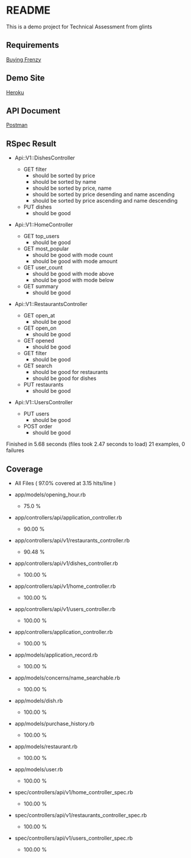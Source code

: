 # README

This is a demo project for Technical Assessment from glints

## Requirements
[Buying Frenzy](https://gist.github.com/seahyc/97b154ce5bfd4f2b6e3a3a99a7b93f69)

## Demo Site
[Heroku](https://)

## API Document
[Postman](https://)

## RSpec Result
* Api::V1::DishesController
  * GET filter
    * should be sorted by price
    * should be sorted by name
    * should be sorted by price, name
    * should be sorted by price desending and name ascending
    * should be sorted by price ascending and name descending
  * PUT dishes
    * should be good

* Api::V1::HomeController
  * GET top_users
    * should be good
  * GET most_popular
    * should be good with mode count
    * should be good with mode amount
  * GET user_count
    * should be good with mode above
    * should be good with mode below
  * GET summary
    * should be good

* Api::V1::RestaurantsController
  * GET open_at
    * should be good
  * GET open_on
    * should be good
  * GET opened
    * should be good
  * GET filter
    * should be good
  * GET search
    * should be good for restaurants
    * should be good for dishes
  * PUT restaurants
    * should be good

* Api::V1::UsersController
  * PUT users
    * should be good
  * POST order
    * should be good

Finished in 5.68 seconds (files took 2.47 seconds to load)
21 examples, 0 failures

## Coverage
* All Files ( 97.0% covered at 3.15 hits/line )

* app/models/opening_hour.rb
  * 75.0 %
* app/controllers/api/application_controller.rb
	* 90.00 %
* app/controllers/api/v1/restaurants_controller.rb
	* 90.48 %
* app/controllers/api/v1/dishes_controller.rb
	* 100.00 %
* app/controllers/api/v1/home_controller.rb
	* 100.00 %
* app/controllers/api/v1/users_controller.rb
	* 100.00 %
* app/controllers/application_controller.rb
	* 100.00 %
* app/models/application_record.rb
	* 100.00 %
* app/models/concerns/name_searchable.rb
	* 100.00 %
* app/models/dish.rb
	* 100.00 %
* app/models/purchase_history.rb
	* 100.00 %
* app/models/restaurant.rb
	* 100.00 %
* app/models/user.rb
	* 100.00 %
* spec/controllers/api/v1/home_controller_spec.rb
	* 100.00 %
* spec/controllers/api/v1/restaurants_controller_spec.rb
	* 100.00 %
* spec/controllers/api/v1/users_controller_spec.rb
	* 100.00 %
